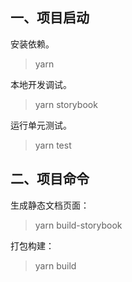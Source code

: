 ## 一、项目启动

安装依赖。

> yarn

本地开发调试。

> yarn storybook

运行单元测试。

> yarn test

## 二、项目命令

生成静态文档页面：

> yarn build-storybook

打包构建：

> yarn build
